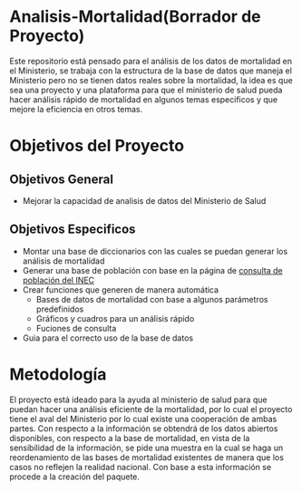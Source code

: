 # Analisis-Mortalidad(Borrador de Proyecto)
Este repositorio está pensado para el análisis de los datos de mortalidad en el Ministerio, se trabaja con la estructura de la base de datos que maneja el Ministerio pero no se tienen datos reales sobre la mortalidad, la idea es que sea una proyecto y una plataforma para que el ministerio de salud pueda hacer análisis rápido de mortalidad en algunos temas especificos y que mejore la eficiencia en otros temas. 

# Objetivos del Proyecto
## Objetivos General 
 * Mejorar la capacidad de analisis de datos del Ministerio de Salud
## Objetivos Especificos
  * Montar una base de diccionarios con las cuales se puedan generar los análisis de mortalidad 
  * Generar una base de población con base en la página de [consulta de población del INEC]( http://www.inec.go.cr/proyeccionpoblacion/frmproyec.asp)
  * Crear funciones que generen de manera automática
    * Bases de datos de mortalidad con base a algunos parámetros predefinidos
    * Gráficos y cuadros para un análisis rápido  
    * Fuciones de consulta
  * Guia para el correcto uso de la base de datos 
  

# Metodología

El proyecto está ideado para la ayuda al ministerio de salud para que puedan hacer una análisis eficiente de la mortalidad, por lo cual el proyecto tiene el aval del Ministerio por lo cual existe una cooperación de ambas partes. Con respecto a la información se obtendrá de los datos abiertos disponibles, con respecto a la base de mortalidad, en vista de la sensibilidad de la información, se pide una muestra en la cual se haga un reordenamiento de las bases de mortalidad existentes de manera que los casos no reflejen la realidad nacional. Con base a esta información se procede a la creación del paquete.

